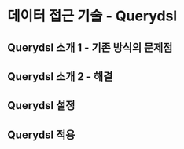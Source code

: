 # 데이터 접근 기술 - Querydsl

## Querydsl 소개 1 - 기존 방식의 문제점

## Querydsl 소개 2 - 해결

## Querydsl 설정

## Querydsl 적용
